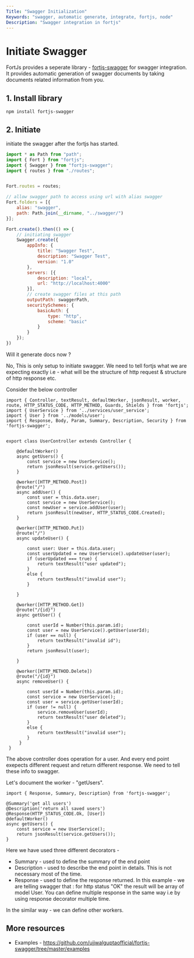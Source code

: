 ```yaml
---
Title: "Swagger Initialization"
Keywords: "swagger, automatic generate, integrate, fortjs, node"
Description: "Swagger integration in fortjs"
---
```


# Initiate Swagger  

FortJs provides a seperate library - [fortjs-swagger](https://github.com/ujjwalguptaofficial/fortjs-swagger) for swagger integration. It provides automatic generation of swagger documents by taking documents related information from you.

##  1. Install library

```
npm install fortjs-swagger
```

## 2. Initiate

initiate the swagger after the fortjs has started.

```javascript
import * as Path from "path";
import { Fort } from "fortjs";
import { Swagger } from "fortjs-swagger";
import { routes } from "./routes";


Fort.routes = routes;

// allow swagger path to access using url with alias swagger
Fort.folders = [{
    alias: "swagger",
    path: Path.join(__dirname, "../swagger/")
}];

Fort.create().then(() => {    
    // initiating swagger 
    Swagger.create({
        appInfo: {
            title: "Swagger Test",
            description: "Swagger Test",
            version: "1.0"
        },
        servers: [{
            description: "local",
            url: "http://localhost:4000"
        }],
        // create swagger files at this path
        outputPath: swaggerPath,
        securitySchemes: {
            basicAuth: {
                type: "http",
                scheme: "basic"
            }
        }
    });
})
```

Will it generate docs now ?

No, This is only setup to initiate swagger. We need to tell fortjs what we are expecting exactly i.e - what will be the structure of http request & structure of http response etc.

Consider the below controller

```
import { Controller, textResult, defaultWorker, jsonResult, worker, route, HTTP_STATUS_CODE, HTTP_METHOD, Guards, Shields } from 'fortjs';
import { UserService } from '../services/user_service';
import { User } from '../models/user';
import { Response, Body, Param, Summary, Description, Security } from 'fortjs-swagger';


export class UserController extends Controller {

    @defaultWorker()
    async getUsers() {
        const service = new UserService();
        return jsonResult(service.getUsers());
    }

    @worker([HTTP_METHOD.Post])
    @route("/")
    async addUser() {
        const user = this.data.user;
        const service = new UserService();
        const newUser = service.addUser(user);
        return jsonResult(newUser, HTTP_STATUS_CODE.Created);
    }

    @worker([HTTP_METHOD.Put])
    @route("/")
    async updateUser() {

        const user: User = this.data.user;
        const userUpdated = new UserService().updateUser(user);
        if (userUpdated === true) {
            return textResult("user updated");
        }
        else {
            return textResult("invalid user");
        }

    }

    @worker([HTTP_METHOD.Get])
    @route("/{id}")
    async getUser() {

        const userId = Number(this.param.id);
        const user = new UserService().getUser(userId);
        if (user == null) {
            return textResult("invalid id");
        }
        return jsonResult(user);

    }

    @worker([HTTP_METHOD.Delete])
    @route("/{id}")
    async removeUser() {

        const userId = Number(this.param.id);
        const service = new UserService();
        const user = service.getUser(userId);
        if (user != null) {
            service.removeUser(userId);
            return textResult("user deleted");
        }
        else {
            return textResult("invalid user");
        }
     }
 }
```

The above controller does operation for a user. And every end point exepects different request and return different response. We need to tell these info to swagger. 
 
Let's document the  worker - "getUsers". 

```
import { Response, Summary, Description} from 'fortjs-swagger';

@Summary('get all users')
@Description('return all saved users') 
@Response(HTTP_STATUS_CODE.Ok, [User])
@defaultWorker()
async getUsers() {
    const service = new UserService();
    return jsonResult(service.getUsers());
}
```

Here we have used three different decorators -

* Summary - used to define the summary of the end point
* Description - used to describe the end point in details. This is not necessary most of the time.
* Response -  used to define the response returned. In this example - we are telling swagger that : for http status "OK" the result will be array of model User. You can define multiple response in the same way i.e by using response decorator multiple time.

In the similar way - we can define other workers.

## More resources

* Examples - https://github.com/ujjwalguptaofficial/fortjs-swagger/tree/master/examples
   